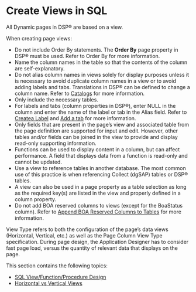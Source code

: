# Create Views in SQL

All Dynamic pages in DSP® are based on a view.

When creating page views:

  - Do not include Order By statements. The **Order By** page property
    in DSP® must be used. Refer to Order By for more information.
  - Name the column names in the table so that the contents of the
    column are self-explanatory.
  - Do not alias column names in views solely for display purposes
    unless it is necessary to avoid duplicate column names in a view or
    to avoid adding labels and tabs. Translations in DSP® can be defined
    to change a column name. Refer to
    [Catalogs](../Sys_Admin/Use_Cases/Use_Catalogs.htm) for more
    information.
  - Only include the necessary tables.
  - For labels and tabs (column properties in DSP®), enter NULL in the
    column and enter the name of the label or tab in the Alias field.
    Refer to [Createa Label](Add_a_Label.htm) and [Add a
    tab](Add_a_Tab.htm) for more information.
  - Only fields that are present in the page’s view and associated table
    from the page definition are supported for input and edit. However,
    other tables and/or fields can be joined in the view to provide and
    display read-only supporting information.
  - Functions can be used to display content in a column, but can affect
    performance. A field that displays data from a function is read-only
    and cannot be updated.
  - Use a view to reference tables in another database. The most common
    use of this practice is when referencing Collect (dgSAP) tables or
    DSP® tables.
  - A view can also be used in a page property as a table selection as
    long as the required key(s) are listed in the view and properly
    defined in a column property. 
  - Do not add BOA reserved columns to views (except for the BoaStatus
    column). Refer to [Append BOA Reserved Columns to
    Tables](Append_BOA_Reserved_Columns_to_Tables.htm) for more
    information.

View Type refers to both the configuration of the page’s data views
(Horizontal, Vertical, etc.) as well as the Page Column View Type
specification. During page design, the Application Designer has to
consider fast page load, versus the quantity of relevant data that
displays on the page.

This section contains the following topics:

  - [SQL View/Function/Procedure
    Design](SQL_View_Function_Procedure_Design.htm)
  - [Horizontal vs Vertical Views](Horizontal_vs_Vertical_Views.htm)
